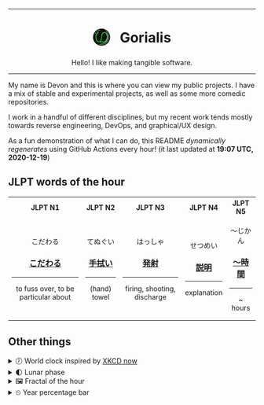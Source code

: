 ***

<h1 align="center">
<sub>
    <img src="readme/resources/avatar.png" height="36">
</sub>
&nbsp;
Gorialis
</h1>
<p align="center">
Hello! I like making tangible software.
</p>

***

My name is Devon and this is where you can view my public projects. I have a mix of stable and experimental projects, as well as some more comedic repositories.

I work in a handful of different disciplines, but my recent work tends mostly towards reverse engineering, DevOps, and graphical/UX design.

As a fun demonstration of what I can do, this README *dynamically regenerates* using GitHub Actions every hour! (it last updated at **19:07 UTC, 2020-12-19**)

<h2>JLPT words of the hour</h2>
<table>
    <tr>
        <th>JLPT N1</th>
        <th>JLPT N2</th>
        <th>JLPT N3</th>
        <th>JLPT N4</th>
        <th>JLPT N5</th>
    </tr>
    <tr>
        <td>
            <p align="center">こだわる</p>
            <h3 align="center"><b><a href="https://jisho.org/search/%E3%81%93%E3%81%A0%E3%82%8F%E3%82%8B">こだわる</a></b></h3>
            <hr>
            <p align="center">to fuss over,<wbr> to be particular about</p>
        </td>
        <td>
            <p align="center">てぬぐい</p>
            <h3 align="center"><b><a href="https://jisho.org/search/%E6%89%8B%E6%8B%AD%E3%81%84">手拭い</a></b></h3>
            <hr>
            <p align="center">(hand) towel</p>
        </td>
        <td>
            <p align="center">はっしゃ</p>
            <h3 align="center"><b><a href="https://jisho.org/search/%E7%99%BA%E5%B0%84">発射</a></b></h3>
            <hr>
            <p align="center">firing,<wbr> shooting,<wbr> discharge</p>
        </td>
        <td>
            <p align="center">せつめい</p>
            <h3 align="center"><b><a href="https://jisho.org/search/%E8%AA%AC%E6%98%8E">説明</a></b></h3>
            <hr>
            <p align="center">explanation</p>
        </td>
        <td>
            <p align="center">～じかん</p>
            <h3 align="center"><b><a href="https://jisho.org/search/%EF%BD%9E%E6%99%82%E9%96%93">～時間</a></b></h3>
            <hr>
            <p align="center">~ hours</p>
        </td>
    </tr>
</table>

<h2>Other things</h2>
<details>
<summary>🕖  World clock inspired by <a href="https://xkcd.com/now">XKCD now</a></summary>

> <img src="generated/now.png" width="512">

</details>
<details>
<summary>🌓 Lunar phase</summary>

The moon is approximately 19.38% through its phase (First Quarter).

</details>
<details>
<summary>&#x1f5bc; Fractal of the hour</summary>

> <img src="generated/fractal.png" width="512">

</details>
<details>
<summary>&#x23f2; Year percentage bar</summary>
<pre><code>2020 [███████████████████▁] 96.67%</code></pre>
</details>
